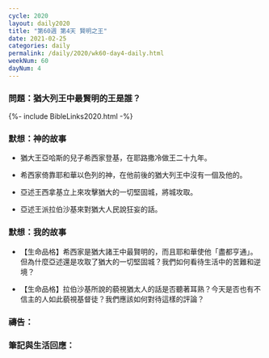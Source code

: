 ```yaml
---
cycle: 2020
layout: daily2020
title: "第60週 第4天 賢明之王"
date: 2021-02-25
categories: daily
permalink: /daily/2020/wk60-day4-daily.html
weekNum: 60
dayNum: 4
---
```


### 問題：猶大列王中最賢明的王是誰？
 
{%- include BibleLinks2020.html -%}

### 默想：神的故事 
+ 猶大王亞哈斯的兒子希西家登基，在耶路撒冷做王二十九年。 

+ 希西家倚靠耶和華以色列的神，在他前後的猶大列王中沒有一個及他的。 

+ 亞述王西拿基立上來攻擊猶大的一切堅固城，將城攻取。 

+ 亞述王派拉伯沙基來對猶大人民說狂妄的話。 

### 默想：我的故事
+ 【生命品格】希西家是猶大諸王中最賢明的，而且耶和華使他「盡都亨通」。但為什麼亞述還是攻取了猶大的一切堅固城？我們如何看待生活中的苦難和逆境？ 

+ 【生命品格】拉伯沙基所說的藐視猶太人的話是否聽著耳熟？今天是否也有不信主的人如此藐視基督徒？我們應該如何對待這樣的評論？ 

### 禱告：

### 筆記與生活回應：
